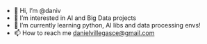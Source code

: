 - 👋 Hi, I’m @daniv
- 👀 I’m interested in AI and Big Data projects
- 🌱 I’m currently learning python, AI libs and data processing envs!
- 📫 How to reach me danielvillegasce@gmail.com


<!---
daniv-main/daniv-main is a ✨ special ✨ repository because its `README.md` (this file) appears on your GitHub profile.
You can click the Preview link to take a look at your changes.
--->
